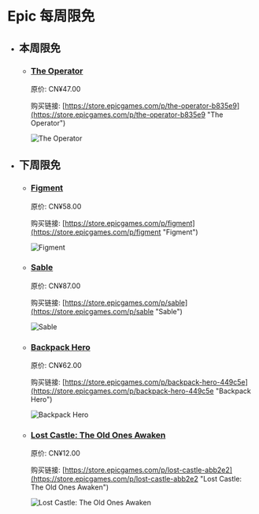 # Epic 每周限免

- ## 本周限免


  - ### [The Operator](https://store.epicgames.com/p/the-operator-b835e9 "The Operator")

    原价: CN¥47.00

    购买链接: [https://store.epicgames.com/p/the-operator-b835e9](https://store.epicgames.com/p/the-operator-b835e9 "The Operator")

    ![The Operator](https://cdn1.epicgames.com/spt-assets/65963abab56541eda0887402d505167e/the-operator-4mdnk.png)


- ## 下周限免


  - ### [Figment](https://store.epicgames.com/p/figment "Figment")

    原价: CN¥58.00

    购买链接: [https://store.epicgames.com/p/figment](https://store.epicgames.com/p/figment "Figment")

    ![Figment](https://cdn1.epicgames.com/270e1d648a5e4060b7b441615c4da4d9/offer/EGS_Figment_BedtimeDigitalGames_S3-1360x766-db305dcf65ce7dd5d7c3adfe6afc6769.jpg)


  - ### [Sable](https://store.epicgames.com/p/sable "Sable")

    原价: CN¥87.00

    购买链接: [https://store.epicgames.com/p/sable](https://store.epicgames.com/p/sable "Sable")

    ![Sable](https://cdn1.epicgames.com/salesEvent/salesEvent/EGS_Sable_Shedworks_S1_2560x1440-64ec090eed8335263a9083de0eb7f5cf)


  - ### [Backpack Hero](https://store.epicgames.com/p/backpack-hero-449c5e "Backpack Hero")

    原价: CN¥62.00

    购买链接: [https://store.epicgames.com/p/backpack-hero-449c5e](https://store.epicgames.com/p/backpack-hero-449c5e "Backpack Hero")

    ![Backpack Hero](https://cdn1.epicgames.com/spt-assets/da842a6b6e324c39b54b16910856bdb3/backpack-hero-15jsl.jpg)


  - ### [Lost Castle: The Old Ones Awaken](https://store.epicgames.com/p/lost-castle-abb2e2 "Lost Castle: The Old Ones Awaken")

    原价: CN¥12.00

    购买链接: [https://store.epicgames.com/p/lost-castle-abb2e2](https://store.epicgames.com/p/lost-castle-abb2e2 "Lost Castle: The Old Ones Awaken")

    ![Lost Castle: The Old Ones Awaken](https://cdn1.epicgames.com/spt-assets/a6d76157ad884f2c9aa470b30da9e2ff/lost-castle-r390n.png)

